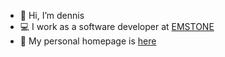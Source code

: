 - 👋 Hi, I’m dennis
- 💻 I work as a software developer at [EMSTONE](https://www.emstone.com)
- 🏡 My personal homepage is [here](https://www.softdevstory.net/)


<!---
dennis-emstone/dennis-emstone is a ✨ special ✨ repository because its `README.md` (this file) appears on your GitHub profile.
You can click the Preview link to take a look at your changes.
--->

